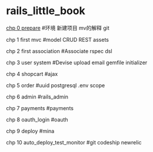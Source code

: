 rails_little_book
=================


[chp 0 prepare](https://github.com/jerry-tao/rails_little_book/blob/master/chp_0/0_prepare.md) #环境 新建项目 mv的解释 git

chp 1 first mvc #model CRUD REST assets

chp 2 first association #Associate rspec dsl

chp 3 user system #Devise upload email gemfile initializer

chp 4 shopcart #ajax

chp 5 order #uuid postgresql .env scope

chp 6 admin #rails_admin

chp 7 payments #payments

chp 8 oauth_login #oauth

chp 9 deploy #mina

chp 10 auto_deploy_test_monitor #git codeship newrelic
